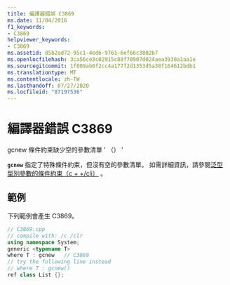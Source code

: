 ```yaml
---
title: 編譯器錯誤 C3869
ms.date: 11/04/2016
f1_keywords:
- C3869
helpviewer_keywords:
- C3869
ms.assetid: 85b2ad72-95c1-4ed6-9761-6ef66c3802b7
ms.openlocfilehash: 3ca56ce3c02915c88f70907d024aea3930a1aa1e
ms.sourcegitcommit: 1f009ab0f2cc4a177f2d1353d5a38f164612bdb1
ms.translationtype: MT
ms.contentlocale: zh-TW
ms.lasthandoff: 07/27/2020
ms.locfileid: "87197536"
---
```

# <a name="compiler-error-c3869"></a>編譯器錯誤 C3869

gcnew 條件約束缺少空的參數清單 ' （） '

**`gcnew`** 指定了特殊條件約束，但沒有空的參數清單。 如需詳細資訊，請參閱[泛型型別參數的條件約束（c + +/cli）](../../extensions/constraints-on-generic-type-parameters-cpp-cli.md) 。

## <a name="example"></a>範例

下列範例會產生 C3869。

```cpp
// C3869.cpp
// compile with: /c /clr
using namespace System;
generic <typename T>
where T : gcnew   // C3869
// try the following line instead
// where T : gcnew()
ref class List {};
```
